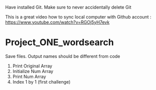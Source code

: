 Have installed Git. Make sure to never accidentally delete Git

This is a great video how to sync local computer with Github account : 
https://www.youtube.com/watch?v=RGOj5yH7evk 

# Project_ONE_wordsearch
Save files. Output names should be different from code 

1. Print Original Array
2. Initialize Num Array
3. Print Num Array
4. Index 1 by 1 (first challenge)
